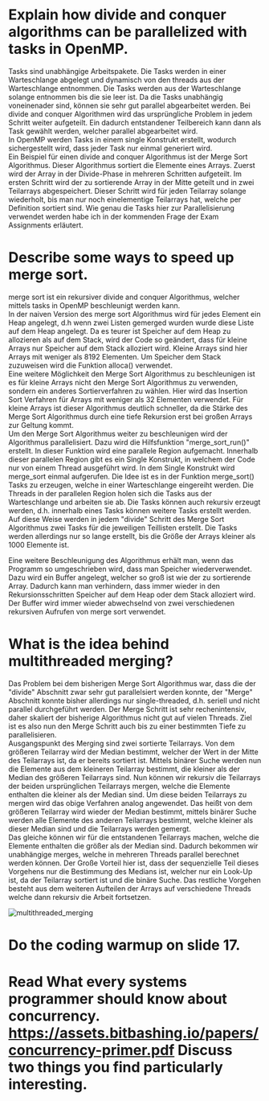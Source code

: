 # Explain how divide and conquer algorithms can be parallelized with tasks in OpenMP.

Tasks sind unabhängige Arbeitspakete. Die Tasks werden in einer Warteschlange abgelegt und dynamisch von den threads aus der Warteschlange entnommen. Die Tasks werden aus der Warteschlange solange entnommen bis die sie leer ist. Da die Tasks unabhängig voneinenader sind, können sie sehr gut parallel abgearbeitet werden.
Bei divide and conquer Algorithmen wird das ursprüngliche Problem in jedem Schritt weiter aufgeteilt. Ein dadurch entstandener Teilbereich kann dann als Task gewählt werden, welcher parallel abgearbeitet wird.   
In OpenMP werden Tasks in einem single Konstrukt erstellt, wodurch sichergestellt wird, dass jeder Task nur einmal generiert wird.    
Ein Beispiel für einen divide and conquer Algorithmus ist der Merge Sort Algorithmus. Dieser Algorithmus sortiert die Elemente eines Arrays. Zuerst wird der Array in der Divide-Phase in mehreren Schritten aufgeteilt. Im ersten Schritt wird der zu sortierende Array in der Mitte geteilt und in zwei Teilarrays abgespeichert. Dieser Schritt wird für jeden Teilarray solange wiederholt, bis man nur noch einelementige Teilarrays hat, welche per Definition sortiert sind. Wie genau die Tasks hier zur Parallelisierung verwendet werden habe ich in der kommenden Frage der Exam Assignments erläutert.



# Describe some ways to speed up merge sort.

merge sort ist ein rekursiver divide and conquer Algorithmus, welcher mittels tasks in OpenMP beschleunigt werden kann.    
In der naiven Version des merge sort Algorithmus wird für jedes Element ein Heap angelegt, d.h wenn zwei Listen gemerged wurden wurde diese Liste auf dem Heap angelegt. Da es teurer ist Speicher auf dem Heap zu allozieren als auf dem Stack, wird der Code so geändert, dass für kleine Arrays nur Speicher auf dem Stack alloziert wird. Kleine Arrays sind hier Arrays mit weniger als 8192 Elementen. Um Speicher dem Stack zuzuweisen wird die Funktion alloca() verwendet.    
Eine weitere Möglichkeit den Merge Sort Algorithmus zu beschleunigen ist es für kleine Arrays nicht den Merge Sort Algorithmus zu verwenden, sondern ein anderes Sortierverfahren zu wählen. Hier wird das Insertion Sort Verfahren für Arrays mit weniger als 32 Elementen verwendet. Für kleine Arrays ist dieser Algorithmus deutlich schneller, da die Stärke des Merge Sort Algorithmus durch eine tiefe Rekursion erst bei großen Arrays zur Geltung kommt.    
Um den Merge Sort Algorithmus weiter zu beschleunigen wird der Algorithmus parallelisiert. Dazu wird die Hilfsfunktion "merge_sort_run()" erstellt. In dieser Funktion wird eine parallele Region aufgemacht. Innerhalb dieser parallelen Region gibt es ein Single Konstrukt, in welchem der Code nur von einem Thread ausgeführt wird. In dem Single Konstrukt wird merge_sort einmal aufgerufen. Die Idee ist es in der Funktion merge_sort() Tasks zu erzeugen, welche in einer Warteschlange eingereiht werden. Die Threads in der parallelen Region holen sich die Tasks aus der Warteschlange und arbeiten sie ab. Die Tasks können auch rekursiv erzeugt werden, d.h. innerhalb eines Tasks können weitere Tasks erstellt werden.   
Auf diese Weise werden in jedem "divide" Schritt des Merge Sort Algorithmus zwei Tasks für die jeweiligen Teillisten erstellt. Die Tasks werden allerdings nur so lange erstellt, bis die Größe der Arrays kleiner als 1000 Elemente ist.

Eine weitere Beschleunigung des Algorithmus erhält man, wenn das Programm so umgeschrieben wird, dass man Speicher wiederverwendet. Dazu wird ein Buffer angelegt, welcher so groß ist wie der zu sortierende Array. Dadurch kann man verhindern, dass immer wieder in den Rekursionsschritten Speicher auf dem Heap oder dem Stack alloziert wird. Der Buffer wird immer wieder abwechselnd von zwei verschiedenen rekursiven Aufrufen von merge sort verwendet. 






# What is the idea behind multithreaded merging?

Das Problem bei dem bisherigen Merge Sort Algorithmus war, dass die der "divide" Abschnitt zwar sehr gut parallelsiert werden konnte, der "Merge" Abschnitt konnte bisher allerdings nur single-threaded, d.h. seriell und nicht parallel durchgeführt werden. Der Merge Schritt ist sehr rechenintensiv, daher skaliert der bisherige Algorithmus nicht gut auf vielen Threads. Ziel ist es also nun den Merge Schritt auch bis zu einer bestimmten Tiefe zu parallelisieren.      
Ausgangspunkt des Merging sind zwei sortierte Teilarrays. Von dem größeren Teilarray wird der Median bestimmt, welcher der Wert in der Mitte des Teilarrays ist, da er bereits sortiert ist. Mittels binärer Suche werden nun die Elemente aus dem kleineren Teilarray bestimmt, die kleiner als der Median des größeren Teilarrays sind. Nun können wir rekursiv die Teilarrays der beiden ursprünglichen Teilarrays mergen, welche die Elemente enthalten die kleiner als der Median sind. Um diese beiden Teilarrays zu mergen wird das obige Verfahren analog angewendet. Das heißt von dem größeren Teilarray wird wieder der Median bestimmt, mittels binärer Suche werden alle Elemente des anderen Teilarrays bestimmt, welche kleiner als dieser Median sind und die Teilarrays werden gemergt.     
Das gleiche können wir für die entstandenen Teilarrays machen, welche die Elemente enthalten die größer als der Median sind. Dadurch bekommen wir unabhängige merges, welche in mehreren Threads parallel berechnet werden können.
Der Große Vorteil hier ist, dass der sequenzielle Teil dieses Vorgehens nur die Bestimmung des Medians ist, welcher nur ein Look-Up ist, da der Teilarray sortiert ist und die binäre Suche. Das restliche Vorgehen besteht aus dem weiteren Aufteilen der Arrays auf verschiedene Threads welche dann rekursiv die Arbeit fortsetzen. 

![multithreaded_merging](https://user-images.githubusercontent.com/46648200/146038116-f83e921c-1c29-4a96-8e75-333e7b2199b6.png)

# Do the coding warmup on slide 17.


# Read What every systems programmer should know about concurrency. https://assets.bitbashing.io/papers/concurrency-primer.pdf Discuss two things you find particularly interesting.



